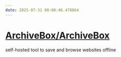 ```yaml
---
date: 2025-07-31 00:00:46.478864
---
```


# [ArchiveBox/ArchiveBox](https://github.com/ArchiveBox/ArchiveBox)

self-hosted tool to save and browse websites offline